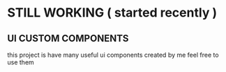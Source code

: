 # STILL WORKING ( started recently )

## UI CUSTOM COMPONENTS

this project is have many useful ui components created by me
feel free to use them
